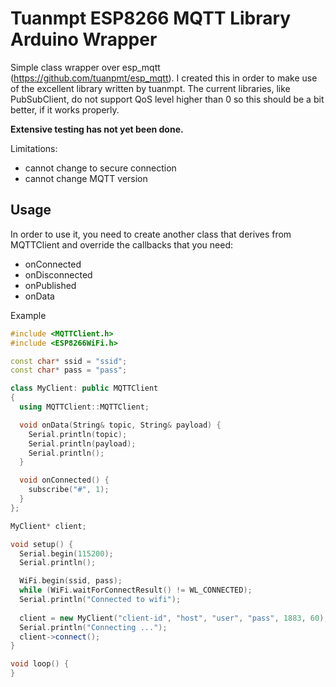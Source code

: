 # Tuanmpt ESP8266 MQTT Library Arduino Wrapper

Simple class wrapper over esp_mqtt (https://github.com/tuanpmt/esp_mqtt). I created this in order to make use of the excellent library written by tuanmpt. The current libraries, like PubSubClient, do not support QoS level higher than 0 so this should be a bit better, if it works properly.

**Extensive testing has not yet been done.**

Limitations:

- cannot change to secure connection
- cannot change MQTT version

## Usage

In order to use it, you need to create another class that derives from MQTTClient and override the callbacks that you need:

- onConnected
- onDisconnected
- onPublished
- onData

Example

```c++
#include <MQTTClient.h>
#include <ESP8266WiFi.h>

const char* ssid = "ssid";
const char* pass = "pass";

class MyClient: public MQTTClient
{
  using MQTTClient::MQTTClient;

  void onData(String& topic, String& payload) {
    Serial.println(topic);
    Serial.println(payload);
    Serial.println();
  }

  void onConnected() {
    subscribe("#", 1);
  }
};

MyClient* client;

void setup() {
  Serial.begin(115200);
  Serial.println();

  WiFi.begin(ssid, pass);
  while (WiFi.waitForConnectResult() != WL_CONNECTED);
  Serial.println("Connected to wifi");
  
  client = new MyClient("client-id", "host", "user", "pass", 1883, 60);
  Serial.println("Connecting ...");
  client->connect();
}

void loop() {
}
```
